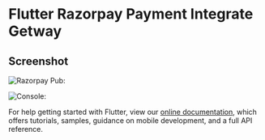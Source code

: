 # Flutter Razorpay Payment Integrate Getway


## Screenshot


![Razorpay Pub: ](https://pub.dev/packages/razorpay_flutter)


![Console: ](https://dashboard.razorpay.com)




For help getting started with Flutter, view our
[online documentation](https://flutter.dev/docs), which offers tutorials,
samples, guidance on mobile development, and a full API reference.

